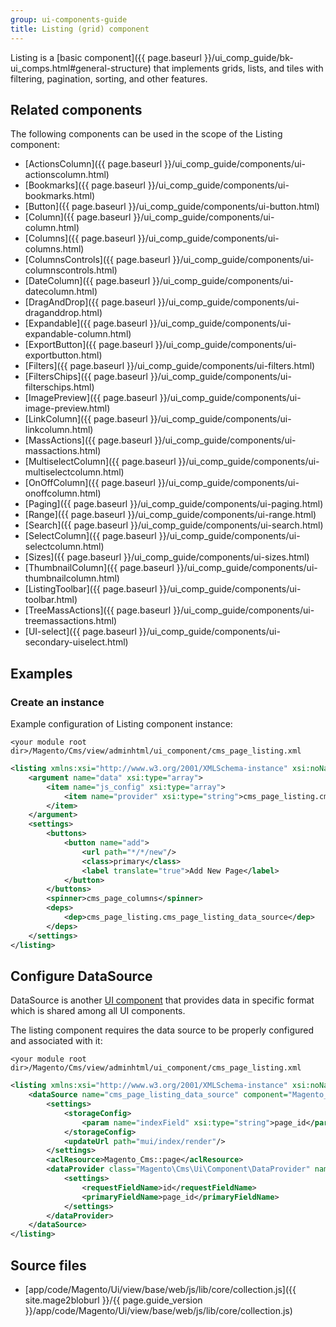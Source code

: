 ```yaml
---
group: ui-components-guide
title: Listing (grid) component
---
```


Listing is a [basic component]({{ page.baseurl }}/ui_comp_guide/bk-ui_comps.html#general-structure) that implements grids, lists, and tiles with filtering, pagination, sorting, and other features.

## Related components

The following components can be used in the scope of the Listing component:

*  [ActionsColumn]({{ page.baseurl }}/ui_comp_guide/components/ui-actionscolumn.html)
*  [Bookmarks]({{ page.baseurl }}/ui_comp_guide/components/ui-bookmarks.html)
*  [Button]({{ page.baseurl }}/ui_comp_guide/components/ui-button.html)
*  [Column]({{ page.baseurl }}/ui_comp_guide/components/ui-column.html)
*  [Columns]({{ page.baseurl }}/ui_comp_guide/components/ui-columns.html)
*  [ColumnsControls]({{ page.baseurl }}/ui_comp_guide/components/ui-columnscontrols.html)
*  [DateColumn]({{ page.baseurl }}/ui_comp_guide/components/ui-datecolumn.html)
*  [DragAndDrop]({{ page.baseurl }}/ui_comp_guide/components/ui-draganddrop.html)
*  [Expandable]({{ page.baseurl }}/ui_comp_guide/components/ui-expandable-column.html)
*  [ExportButton]({{ page.baseurl }}/ui_comp_guide/components/ui-exportbutton.html)
*  [Filters]({{ page.baseurl }}/ui_comp_guide/components/ui-filters.html)
*  [FiltersChips]({{ page.baseurl }}/ui_comp_guide/components/ui-filterschips.html)
*  [ImagePreview]({{ page.baseurl }}/ui_comp_guide/components/ui-image-preview.html)
*  [LinkColumn]({{ page.baseurl }}/ui_comp_guide/components/ui-linkcolumn.html)
*  [MassActions]({{ page.baseurl }}/ui_comp_guide/components/ui-massactions.html)
*  [MultiselectColumn]({{ page.baseurl }}/ui_comp_guide/components/ui-multiselectcolumn.html)
*  [OnOffColumn]({{ page.baseurl }}/ui_comp_guide/components/ui-onoffcolumn.html)
*  [Paging]({{ page.baseurl }}/ui_comp_guide/components/ui-paging.html)
*  [Range]({{ page.baseurl }}/ui_comp_guide/components/ui-range.html)
*  [Search]({{ page.baseurl }}/ui_comp_guide/components/ui-search.html)
*  [SelectColumn]({{ page.baseurl }}/ui_comp_guide/components/ui-selectcolumn.html)
*  [Sizes]({{ page.baseurl }}/ui_comp_guide/components/ui-sizes.html)
*  [ThumbnailColumn]({{ page.baseurl }}/ui_comp_guide/components/ui-thumbnailcolumn.html)
*  [ListingToolbar]({{ page.baseurl }}/ui_comp_guide/components/ui-toolbar.html)
*  [TreeMassActions]({{ page.baseurl }}/ui_comp_guide/components/ui-treemassactions.html)
*  [UI-select]({{ page.baseurl }}/ui_comp_guide/components/ui-secondary-uiselect.html)

## Examples

### Create an instance

Example configuration of Listing component instance:

`<your module root dir>/Magento/Cms/view/adminhtml/ui_component/cms_page_listing.xml`

```xml
<listing xmlns:xsi="http://www.w3.org/2001/XMLSchema-instance" xsi:noNamespaceSchemaLocation="urn:magento:module:Magento_Ui:etc/ui_configuration.xsd">
    <argument name="data" xsi:type="array">
        <item name="js_config" xsi:type="array">
            <item name="provider" xsi:type="string">cms_page_listing.cms_page_listing_data_source</item>
        </item>
    </argument>
    <settings>
        <buttons>
            <button name="add">
                <url path="*/*/new"/>
                <class>primary</class>
                <label translate="true">Add New Page</label>
            </button>
        </buttons>
        <spinner>cms_page_columns</spinner>
        <deps>
            <dep>cms_page_listing.cms_page_listing_data_source</dep>
        </deps>
    </settings>
</listing>
```

## Configure DataSource

DataSource is another [UI component](https://glossary.magento.com/ui-component) that provides data in specific format which is shared among all UI components.

The listing component requires the data source to be properly configured and associated with it:

`<your module root dir>/Magento/Cms/view/adminhtml/ui_component/cms_page_listing.xml`

```xml
<listing xmlns:xsi="http://www.w3.org/2001/XMLSchema-instance" xsi:noNamespaceSchemaLocation="urn:magento:module:Magento_Ui:etc/ui_configuration.xsd">
    <dataSource name="cms_page_listing_data_source" component="Magento_Ui/js/grid/provider">
        <settings>
            <storageConfig>
                <param name="indexField" xsi:type="string">page_id</param>
            </storageConfig>
            <updateUrl path="mui/index/render"/>
        </settings>
        <aclResource>Magento_Cms::page</aclResource>
        <dataProvider class="Magento\Cms\Ui\Component\DataProvider" name="cms_page_listing_data_source">
            <settings>
                <requestFieldName>id</requestFieldName>
                <primaryFieldName>page_id</primaryFieldName>
            </settings>
        </dataProvider>
    </dataSource>
</listing>
```

## Source files

-  [app/code/Magento/Ui/view/base/web/js/lib/core/collection.js]({{ site.mage2bloburl }}/{{ page.guide_version }}/app/code/Magento/Ui/view/base/web/js/lib/core/collection.js)
